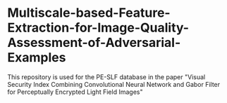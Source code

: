 # Multiscale-based-Feature-Extraction-for-Image-Quality-Assessment-of-Adversarial-Examples
This repository is used for the PE-SLF database in the paper "Visual Security Index Combining Convolutional Neural Network and Gabor Filter for Perceptually Encrypted Light Field Images"

